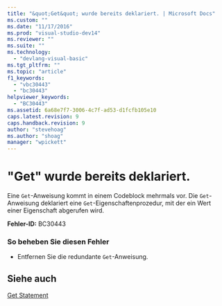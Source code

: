 ```yaml
---
title: "&quot;Get&quot; wurde bereits deklariert. | Microsoft Docs"
ms.custom: ""
ms.date: "11/17/2016"
ms.prod: "visual-studio-dev14"
ms.reviewer: ""
ms.suite: ""
ms.technology: 
  - "devlang-visual-basic"
ms.tgt_pltfrm: ""
ms.topic: "article"
f1_keywords: 
  - "vbc30443"
  - "bc30443"
helpviewer_keywords: 
  - "BC30443"
ms.assetid: 6a68e7f7-3006-4c7f-ad53-d1fcfb105e10
caps.latest.revision: 9
caps.handback.revision: 9
author: "stevehoag"
ms.author: "shoag"
manager: "wpickett"
---
```

# &quot;Get&quot; wurde bereits deklariert.
Eine `Get`\-Anweisung kommt in einem Codeblock mehrmals vor. Die `Get`\-Anweisung deklariert eine `Get`\-Eigenschaftenprozedur, mit der ein Wert einer Eigenschaft abgerufen wird.  
  
 **Fehler\-ID:** BC30443  
  
### So beheben Sie diesen Fehler  
  
-   Entfernen Sie die redundante `Get`\-Anweisung.  
  
## Siehe auch  
 [Get Statement](../../visual-basic/language-reference/statements/get-statement.md)